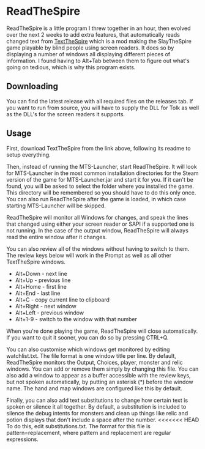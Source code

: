 # ReadTheSpire

ReadTheSpire is a little program I threw together in an hour, then evolved over the next 2 weeks to add extra features, that automatically reads changed text from [TextTheSpire](https://github.com/Wensber/TextTheSpire) which is a mod making the SlayTheSpire game playable by blind people using screen readers. It does so by displaying a number of windows all displaying different pieces of information. I found having to Alt+Tab between them to figure out what's going on tedious, which is why this program exists.
## Downloading

You can find the latest release with all required files on the releases tab. If you want to run from source, you will have to supply the DLL for Tolk as well as the DLL's for the screen readers it supports.

## Usage

First, download TextTheSpire from the link above, following its readme to setup everything.

Then, instead of running the MTS-Launcher, start ReadTheSpire. It will look for MTS-Launcher in the most common installation directories for the Steam version of the game for MTS-Launcher.jar and start it for you. If it can't be found, you will be asked to select the folder where you installed the game. This directory will be remembered so you should have to do this only once. You can also run ReadTheSpire after the game is loaded, in which case starting MTS-Launcher will be skipped.

ReadTheSpire will monitor all Windows for changes, and speak the lines that changed using either your screen reader or SAPI if a supported one is not running. In the case of the output window, ReadTheSpire will always read the entire window after it changes.

You can also review all of the windows without having to switch to them. The review keys below will work in the Prompt as well as all other TextTheSpire windows.

- Alt+Down - next line
- Alt+Up - previous line
- Alt+Home - first line
- Alt+End - last line
- Alt+C - copy current line to clipboard
- Alt+Right - next window
- Alt+Left - previous window
- Alt+1-9 - switch to the window with that number

When you're done playing the game, ReadTheSpire will close automatically. If you want to quit it sooner, you can do so by pressing CTRL+Q.

You can also customise which windows get monitored by editing watchlist.txt. The file format is one window title per line. By default, ReadTheSpire monitors the Output, Choices, player, monster and relic windows. You can add or remove them simply by changing this file. You can also add a window to appear as a buffer accessible with the review keys, but not spoken automatically, by putting an asterisk (*) before the window name. The hand and map windows are configured like this by default.

Finally, you can also add text substitutions to change how certain text is spoken or silence it all together. By default, a substitution is included to silence the debug intents for monsters and clean up things like relic and potion displays that don't include a space after the number. 
<<<<<<< HEAD
To do this, edit substitutions.txt. The format for this file is pattern=replacement, where pattern and replacement are regular expressions.
